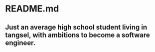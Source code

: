 # README.md

## Just an average high school student living in tangsel, with ambitions to become a software engineer.
